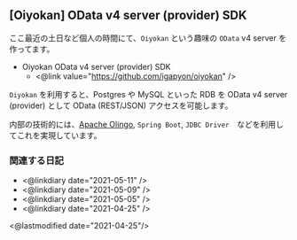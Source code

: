 ## [Oiyokan] OData v4 server (provider) SDK

ここ最近の土日など個人の時間にて、`Oiyokan` という趣味の `OData` v4 server を作ってます。

- Oiyokan OData v4 server (provider) SDK
    - <@link value="https://github.com/igapyon/oiyokan" />

`Oiyokan` を利用すると、Postgres や MySQL といった RDB を OData v4 server (provider) として OData (REST/JSON) アクセスを可能します。

内部の技術的には、[Apache Olingo](https://olingo.apache.org/doc/odata4/), `Spring Boot`, `JDBC Driver`　などを利用してこれを実現しています。

### 関連する日記

- <@linkdiary date="2021-05-11" />
- <@linkdiary date="2021-05-09" />
- <@linkdiary date="2021-05-05" />
- <@linkdiary date="2021-04-25" />

<@lastmodified date="2021-04-25"/>
